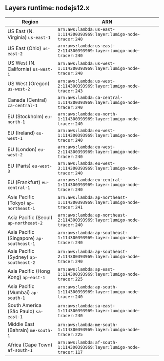 Layers runtime: nodejs12.x
----
| Region | ARN |
| --- | --- |
|US East (N. Virginia)  `us-east-1`|`arn:aws:lambda:us-east-1:114300393969:layer:lumigo-node-tracer:240`|
|US East (Ohio)  `us-east-2`|`arn:aws:lambda:us-east-2:114300393969:layer:lumigo-node-tracer:240`|
|US West (N. California)  `us-west-1`|`arn:aws:lambda:us-west-1:114300393969:layer:lumigo-node-tracer:240`|
|US West (Oregon)  `us-west-2`|`arn:aws:lambda:us-west-2:114300393969:layer:lumigo-node-tracer:243`|
|Canada (Central)  `ca-central-1`|`arn:aws:lambda:ca-central-1:114300393969:layer:lumigo-node-tracer:240`|
|EU (Stockholm)  `eu-north-1`|`arn:aws:lambda:eu-north-1:114300393969:layer:lumigo-node-tracer:240`|
|EU (Ireland)  `eu-west-1`|`arn:aws:lambda:eu-west-1:114300393969:layer:lumigo-node-tracer:240`|
|EU (London)  `eu-west-2`|`arn:aws:lambda:eu-west-2:114300393969:layer:lumigo-node-tracer:240`|
|EU (Paris)  `eu-west-3`|`arn:aws:lambda:eu-west-3:114300393969:layer:lumigo-node-tracer:240`|
|EU (Frankfurt)  `eu-central-1`|`arn:aws:lambda:eu-central-1:114300393969:layer:lumigo-node-tracer:240`|
|Asia Pacific (Tokyo)  `ap-northeast-1`|`arn:aws:lambda:ap-northeast-1:114300393969:layer:lumigo-node-tracer:241`|
|Asia Pacific (Seoul)  `ap-northeast-2`|`arn:aws:lambda:ap-northeast-2:114300393969:layer:lumigo-node-tracer:240`|
|Asia Pacific (Singapore)  `ap-southeast-1`|`arn:aws:lambda:ap-southeast-1:114300393969:layer:lumigo-node-tracer:240`|
|Asia Pacific (Sydney)  `ap-southeast-2`|`arn:aws:lambda:ap-southeast-2:114300393969:layer:lumigo-node-tracer:240`|
|Asia Pacific (Hong Kong)  `ap-east-1`|`arn:aws:lambda:ap-east-1:114300393969:layer:lumigo-node-tracer:225`|
|Asia Pacific (Mumbai)  `ap-south-1`|`arn:aws:lambda:ap-south-1:114300393969:layer:lumigo-node-tracer:240`|
|South America (São Paulo)  `sa-east-1`|`arn:aws:lambda:sa-east-1:114300393969:layer:lumigo-node-tracer:240`|
|Middle East (Bahrain)  `me-south-1`|`arn:aws:lambda:me-south-1:114300393969:layer:lumigo-node-tracer:225`|
|Africa (Cape Town)  `af-south-1`|`arn:aws:lambda:af-south-1:114300393969:layer:lumigo-node-tracer:117`|
